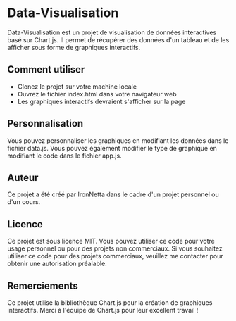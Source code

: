 # Data-Visualisation
Data-Visualisation est un projet de visualisation de données interactives basé sur Chart.js. Il permet de récupérer des données d'un tableau et de les afficher sous forme de graphiques interactifs.

## Comment utiliser
+ Clonez le projet sur votre machine locale
+ Ouvrez le fichier index.html dans votre navigateur web
+ Les graphiques interactifs devraient s'afficher sur la page

## Personnalisation
Vous pouvez personnaliser les graphiques en modifiant les données dans le fichier data.js. Vous pouvez également modifier le type de graphique en modifiant le code dans le fichier app.js.

## Auteur
Ce projet a été créé par IronNetta dans le cadre d'un projet personnel ou d'un cours.

## Licence
Ce projet est sous licence MIT. Vous pouvez utiliser ce code pour votre usage personnel ou pour des projets non commerciaux. Si vous souhaitez utiliser ce code pour des projets commerciaux, veuillez me contacter pour obtenir une autorisation préalable.

## Remerciements
Ce projet utilise la bibliothèque Chart.js pour la création de graphiques interactifs. Merci à l'équipe de Chart.js pour leur excellent travail !
